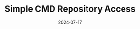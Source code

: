 ---
draft: false
title: "Simple CMD Repository Access"
description: "A simple Git repository access tool for Command Prompt."
date: 2024-07-17
url: https://github.com/nTh0rn/sCMDra
tags: ["Batch"]
language: "Batch"
language_color: text-main-c
image: "/images/sCMDra/sCMDra.png"
---